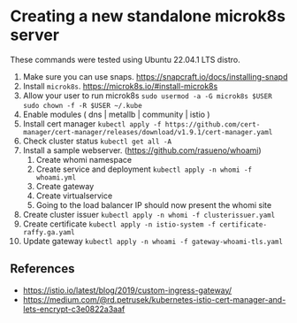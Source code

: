 # Creating a new standalone microk8s server

These commands were tested using Ubuntu 22.04.1 LTS distro.

1. Make sure you can use snaps. https://snapcraft.io/docs/installing-snapd 
2. Install `microk8s`. https://microk8s.io/#install-microk8s 
3. Allow your user to run microk8s
	`sudo usermod -a -G microk8s $USER`	
    `sudo chown -f -R $USER ~/.kube`
4. Enable modules ( dns | metallb | community | istio )
5. Install cert manager
	`kubectl apply -f https://github.com/cert-manager/cert-manager/releases/download/v1.9.1/cert-manager.yaml`
6. Check cluster status
	`kubectl get all -A`
7. Install a sample webserver.  (https://github.com/rasueno/whoami)  
    1. Create whomi namespace
    2. Create service and deployment
		`kubectl apply -n whomi -f whoami.yml`
    3. Create gateway
    4. Create virtualservice
    5. Going to the load balancer IP should now present the whomi site
8. Create cluster issuer 
	`kubectl apply -n whomi -f clusterissuer.yaml`
9. Create certificate
  `kubectl apply -n istio-system -f certificate-raffy.ga.yaml`
10. Update gateway
  `kubectl apply -n whoami -f gateway-whoami-tls.yaml`

## References
- https://istio.io/latest/blog/2019/custom-ingress-gateway/
- https://medium.com/@rd.petrusek/kubernetes-istio-cert-manager-and-lets-encrypt-c3e0822a3aaf
